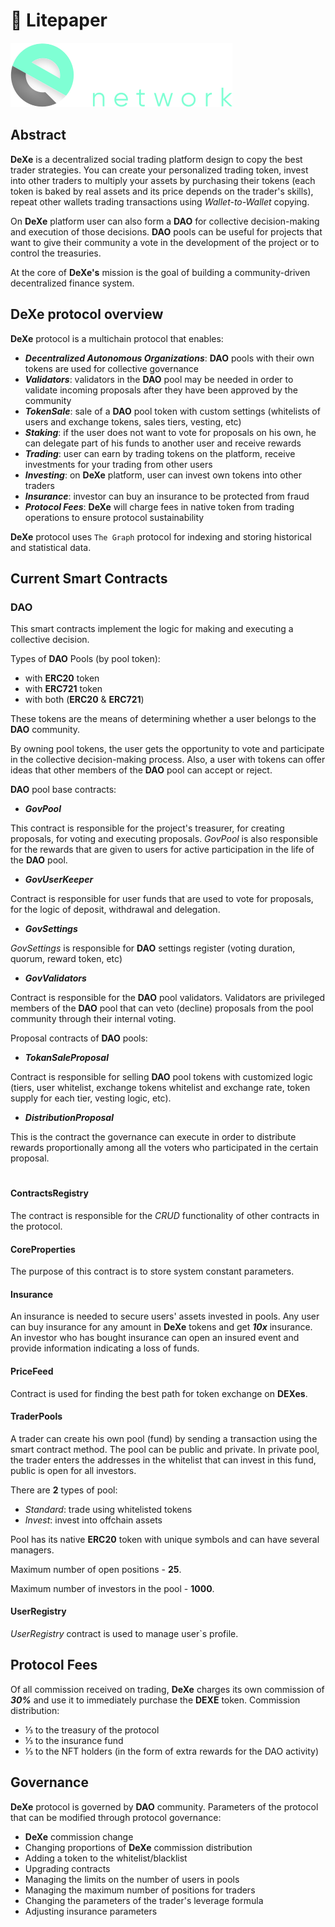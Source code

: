 # 📝 Litepaper

![Logo](./img/logoDeXe.svg)

## Abstract

**DeXe** is a decentralized social trading platform design to copy the best trader strategies. You can create your personalized trading token, invest into other traders to multiply your assets by purchasing their tokens (each token is baked by real assets and its price depends on the trader's skills), repeat other wallets trading transactions using *Wallet-to-Wallet* copying.

On **DeXe** platform user can also form a **DAO** for collective decision-making and execution of those decisions. 
**DAO** pools can be useful for projects that want to give their community a vote in the development of the project or to control the treasuries.

At the core of **DeXe's** mission is the goal of building a community-driven decentralized finance system.

## DeXe protocol overview

**DeXe** protocol is a multichain protocol that enables: 

- ***Decentralized Autonomous Organizations***: **DAO** pools with their own tokens are used for collective governance
- ***Validators***: validators in the **DAO** pool may be needed in order to validate incoming proposals after they have been approved by the community
- ***TokenSale***: sale of a **DAO** pool token with custom settings (whitelists of users and exchange tokens, sales tiers, vesting, etc)
- ***Staking***: if the user does not want to vote for proposals on his own, he can delegate part of his funds to another user and receive rewards
- ***Trading***: user can earn by trading tokens on the platform, receive investments for your trading from other users
- ***Investing***: on **DeXe** platform, user can invest own tokens into other traders 
- ***Insurance***: investor can buy an insurance to be protected from fraud
- ***Protocol Fees***: **DeXe** will charge fees in native token from trading operations to ensure protocol sustainability


**DeXe** protocol uses `The Graph` protocol for indexing and storing historical and statistical data.


## Current Smart Contracts


### DAO

This smart contracts implement the logic for making and executing a collective decision.

Types of **DAO** Pools (by pool token):
- with **ERC20** token
- with **ERC721** token
- with both (**ERC20** & **ERC721**)

These tokens are the means of determining whether a user belongs to the **DAO** community.

By owning pool tokens, the user gets the opportunity to vote and participate in the collective decision-making process. Also, a user with tokens can offer ideas that other members of the **DAO** pool can accept or reject.

**DAO** pool base contracts:

- ***GovPool***

This contract is responsible for the project's treasurer, for creating proposals, for voting and executing proposals. *GovPool* is also responsible for the rewards that are given to users for active participation in the life of the **DAO** pool.

- ***GovUserKeeper***

Contract is responsible for user funds that are used to vote for proposals, for the logic of deposit, withdrawal and delegation. 

- ***GovSettings***

*GovSettings* is responsible for **DAO** settings register (voting duration, quorum, reward token, etc)

- ***GovValidators***

Contract is responsible for the **DAO** pool validators. Validators are privileged members of the **DAO** pool that can veto (decline) proposals from the pool community through their internal voting.

Proposal contracts of **DAO** pools: 

- ***TokanSaleProposal***

Contract is responsible for selling **DAO** pool tokens with customized logic (tiers, user whitelist, exchange tokens whitelist and exchange rate, token supply for each tier, vesting logic, etc).

- ***DistributionProposal***

This is the contract the governance can execute in order to distribute rewards proportionally among all the voters who participated in the certain proposal.

#

#### ContractsRegistry

The contract is responsible for the *CRUD* functionality of other contracts in the protocol.

#### CoreProperties

The purpose of this contract is to store system constant parameters.

#### Insurance

An insurance is needed to secure users' assets invested in pools. Any user can buy insurance for any amount in **DeXe** tokens and get ***10x*** insurance. An investor who has bought insurance can open an insured event and provide information indicating a loss of funds.

#### PriceFeed

Contract is used for finding the best path for token exchange on **DEXes**.

#### TraderPools

A trader can create his own pool (fund) by sending a transaction using the smart contract method. The pool can be public and private. In private pool, the trader enters the addresses in the whitelist that can invest in this fund, public is open for all investors.

There are **2** types of pool:
- *Standard*: trade using whitelisted tokens
- *Invest*: invest into offchain assets 

Pool has its native **ERC20** token with unique symbols and can have several managers.

Maximum number of open positions - **25**.

Maximum number of investors in the pool - **1000**.

#### UserRegistry

*UserRegistry* contract is used to manage user`s profile.


## Protocol Fees

Of all commission received on trading, **DeXe** charges its own commission of ***30%*** and use it to immediately purchase the **DEXE** token.
Commission distribution:
- ⅓ to the treasury of the protocol
- ⅓ to the insurance fund
- ⅓ to the NFT holders (in the form of extra rewards for the DAO activity) 

## Governance

**DeXe** protocol is governed by **DAO** community. Parameters of the protocol that can be modified through protocol governance:
- **DeXe** commission change
- Changing proportions of **DeXe** commission distribution
- Adding a token to the whitelist/blacklist
- Upgrading contracts
- Managing the limits on the number of users in pools
- Managing the maximum number of positions for traders
- Changing the parameters of the trader's leverage formula
- Adjusting insurance parameters
